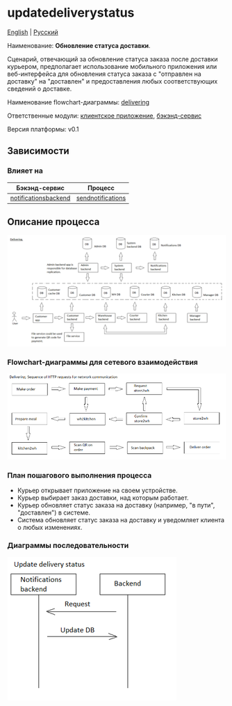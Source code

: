 # updatedeliverystatus

[English](updatedeliverystatus.md) | [Русский](updatedeliverystatus.ru.md)

Наименование: **Обновление статуса доставки**.

Сценарий, отвечающий за обновление статуса заказа после доставки курьером, предполагает использование мобильного приложения или веб-интерфейса для обновления статуса заказа с "отправлен на доставку" на "доставлен" и предоставления любых соответствующих сведений о доставке.

Наименование flowchart-диаграммы: [delivering](../../flowchartsteps/delivering/README.ru.md)

Ответственные модули: [клиентское приложение](../../frontend/courierclient.md), [бэкэнд-сервис](../../backend/courierbackend.md)

Версия платформы: v0.1

## Зависимости

### Влияет на

| Бэкэнд-сервис | Процесс |
| --- | ---- |
| [notificationsbackend](../../backend/notificationsbackend.ru.md) | [sendnotifications](../notificationsbackend/sendnotifications.ru.md) |

## Описание процесса

![delivering_overall](../../img/processpatterns/delivering_overall.png)

### Flowchart-диаграммы для сетевого взаимодействия

![overall.delivering](../../img/flowcharts/overall.delivering.png)

### План пошагового выполнения процесса

- Курьер открывает приложение на своем устройстве.
- Курьер выбирает заказ доставки, над которым работает.
- Курьер обновляет статус заказа на доставку (например, "в пути", "доставлен") в системе.
- Система обновляет статус заказа на доставку и уведомляет клиента о любых изменениях.

### Диаграммы последовательности

![courier.updatedeliverystatus](../../img/sequencediagram/courier.updatedeliverystatus.png)
